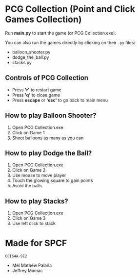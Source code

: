 # PCG Collection (Point and Click Games Collection)

Run **main.py** to start the game (or PCG Collection.exe).

You can also run the games directly by clicking on their `.py` files:
- balloon_shooter.py
- dodge_the_ball.py
- stacks.py

## Controls of PCG Collection
- Press **'r'** to restart game
- Press **'q'** to close game
- Press **escape** or **'esc'** to go back to main menu

## How to play Balloon Shooter?
1. Open PCG Collection.exe
2. Click on Game 1
3. Shoot balloons as many as you can

## How to play Dodge the Ball?
1. Open PCG Collection.exe
2. Click on Game 2
3. Use mouse to move player
4. Touch the glowing square to gain points
5. Avoid the balls

## How to play Stacks?
1. Open PCG Collection.exe
2. Click on Game 3
3. Use left click to stack

# Made for SPCF
    CCIS4A-SE2
- Mel Mathew Palaña
- Jeffrey Mamac
